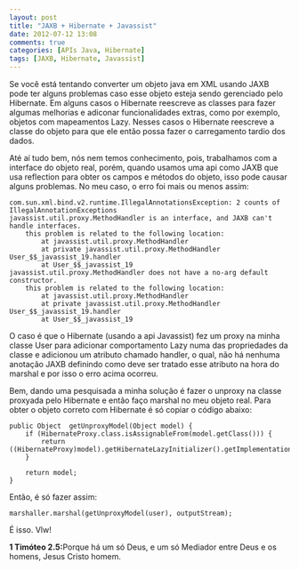 ```yaml
---
layout: post
title: "JAXB + Hibernate + Javassist"
date: 2012-07-12 13:08
comments: true
categories: [APIs Java, Hibernate]
tags: [JAXB, Hibernate, Javassist]
---
```


Se você está tentando converter um objeto java em XML usando JAXB pode ter alguns problemas caso esse objeto esteja sendo gerenciado pelo Hibernate. Em alguns casos o Hibernate reescreve as classes para fazer algumas melhorias e adiconar funcionalidades extras, como por exemplo, objetos com mapeamentos Lazy. Nesses casos o Hibernate reescreve a classe do objeto para que ele então possa fazer o carregamento tardio dos dados.

Até aí tudo bem, nós nem temos conhecimento, pois, trabalhamos com a interface do objeto real, porém, quando usamos uma api como JAXB que usa reflection para obter os campos e métodos do objeto, isso pode causar alguns problemas. No meu caso, o erro foi mais ou menos assim:

	com.sun.xml.bind.v2.runtime.IllegalAnnotationsException: 2 counts of IllegalAnnotationExceptions
	javassist.util.proxy.MethodHandler is an interface, and JAXB can't handle interfaces.
		this problem is related to the following location:
			at javassist.util.proxy.MethodHandler
			at private javassist.util.proxy.MethodHandler User_$$_javassist_19.handler
			at User_$$_javassist_19
	javassist.util.proxy.MethodHandler does not have a no-arg default constructor.
		this problem is related to the following location:
			at javassist.util.proxy.MethodHandler
			at private javassist.util.proxy.MethodHandler User_$$_javassist_19.handler
			at User_$$_javassist_19

O caso é que o Hibernate (usando a api Javassist) fez um proxy na minha classe User para adicionar comportamento Lazy numa das propriedades da classe e adicionou um atributo chamado handler, o qual, não há nenhuma anotação JAXB definindo como deve ser tratado esse atributo na hora do marshal e por isso o erro acima ocorreu.

Bem, dando uma pesquisada a minha solução é fazer o unproxy na classe proxyada pelo Hibernate e então faço marshal no meu objeto real. Para obter o objeto correto com Hibernate é só copiar o código abaixo:

	public Object  getUnproxyModel(Object model) {
		if (HibernateProxy.class.isAssignableFrom(model.getClass())) {
			return ((HibernateProxy)model).getHibernateLazyInitializer().getImplementation();
		}

		return model;
	}

Então, é só fazer assim:

	marshaller.marshal(getUnproxyModel(user), outputStream);

É isso. Vlw!

<strong>1 Timóteo 2.5:</strong>Porque há um só Deus, e um só Mediador entre Deus e os homens, Jesus Cristo homem.
